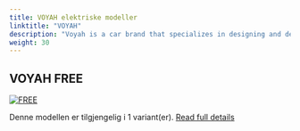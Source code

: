 ```yaml
---
title: VOYAH elektriske modeller
linktitle: "VOYAH"
description: "Voyah is a car brand that specializes in designing and developing electric vehicles. Voyah is the premium division of Chinese state-owned automaker Dongfeng Motor Corporation. "
weight: 30
---
```




## VOYAH FREE

<a href="free"><img src="https://media.evkx.net/multimedia/models/voyah/free/free/main_1_st.jpg" class="img-fluid" alt="FREE" ></a>

Denne modellen er tilgjengelig i 1 variant(er).
[Read full details](free/)
